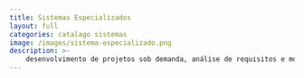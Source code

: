```yaml
---
title: Sistemas Especializados
layout: full
categories: catalago sistemas
image: /images/sistema-especializado.png
description: >-
    desenvolvimento de projetos sob demanda, análise de requisitos e modelagem do produto, oferecendo suporte e manutenção mensal pelo produto.
---
```

